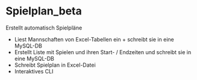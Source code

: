 Spielplan_beta
==============

Erstellt automatisch Spielpläne

* Liest Mannschaften von Excel-Tabellen ein + schreibt sie in eine MySQL-DB
* Erstellt Liste mit Spielen und ihren Start- / Endzeiten und schreibt sie in eine MySQL-DB
* Schreibt Spielplan in Excel-Datei
* Interaktives CLI
